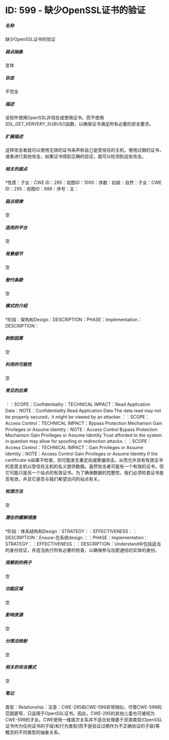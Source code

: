 # ID: 599 - 缺少OpenSSL证书的验证
<h5>名称</h5>缺少OpenSSL证书的验证
<h5>弱点抽象</h5>变体
<h5>状态</h5>不完全
<h5>描述</h5>该软件使用OpenSSL并信任或使用证书，而不使用SSL_GET_VERVERY_SUBUS()函数，以确保证书满足所有必要的安全要求。
<h5>扩展描述</h5>这样攻击者就可以使用无效的证书来声称自己是受信任的主机，使用过期的证书，或者进行其他攻击，如果证书得到正确的验证，就可以检测到这些攻击。
<h5>相关的弱点</h5>*性质：子女：CWE ID：295：视图ID：1000：序数：初级：自然：子女：CWE ID：295：视图ID：699：序号：主：
<h5>弱点规律</h5>空
<h5>适用的平台</h5>空
<h5>背景细节</h5>空
<h5>替代条款</h5>空
<h5>模式的介绍</h5>*阶段：架构和Design：DESCRIPTION：PHASE：Implementation：DESCRIPTION：
<h5>剥削因素</h5>空
<h5>利用的可能性</h5>空
<h5>常见的后果</h5>：：SCOPE：Confidentiality：TECHNICAL IMPACT：Read Application Data：NOTE：Confidentiality Read Application Data The data read may not be properly secured，it might be viewed by an attacker.：：SCOPE：Access Control：TECHNICAL IMPACT：Bypass Protection Mechanism Gain Privileges or Assume Identity：NOTE：Access Control Bypass Protection Mechanism Gain Privileges or Assume Identity Trust afforded to the system in question may allow for spoofing or redirection attacks.：：SCOPE：Access Control：TECHNICAL IMPACT：Gain Privileges or Assume Identity：NOTE：Access Control Gain Privileges or Assume Identity If the certificate is如果不检查，则可能发生重定向或欺骗攻击，从而允许具有有效证书的恶意主机以受信任主机的名义提供数据。虽然攻击者可能有一个有效的证书，但它可能只是另一个站点的有效证书。为了确保数据的完整性，我们必须检查证书是否有效，并且它是否与我们希望访问的站点有关。
<h5>检测方法</h5>空
<h5>潜在的缓解措施</h5>*阶段：体系结构和Design：STRATEGY：：EFFECTIVENESS：：DESCRIPTION：Ensure-在系统design.：：PHASE：Implementation：STRATEGY：：EFFECTIVENESS：：DESCRIPTION：Understand中包括适当的身份验证，并适当执行所有必要的检查，以确保参与加密通信的实体的身份。
<h5>观察到的例子</h5>空
<h5>功能区域</h5>空
<h5>影响资源</h5>空
<h5>分类法映射</h5>空
<h5>相关的攻击模式</h5>空
<h5>笔记</h5>类型：Relationship：注意：CWE-295和CWE-599非常相似，尽管CWE-599的范围更窄，只适用于OpenSSL证书。因此，CWE-295的其他儿童也可被视为CWE-599的子女。CWE使用一维层次关系并不适合处理基于资源类型(OpenSSL证书作为任何证书的子级)和行为类型(而不是验证过期作为不正确验证的子级)等概念的不同类型的抽象关系。

